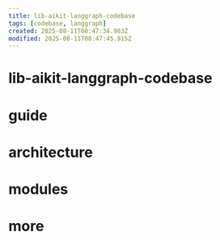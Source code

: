 ```yaml
---
title: lib-aikit-langgraph-codebase
tags: [codebase, langgraph]
created: 2025-08-11T08:47:34.983Z
modified: 2025-08-11T08:47:45.915Z
---
```


# lib-aikit-langgraph-codebase

# guide

# architecture

# modules

# more
